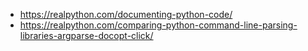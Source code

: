 - https://realpython.com/documenting-python-code/
- https://realpython.com/comparing-python-command-line-parsing-libraries-argparse-docopt-click/
